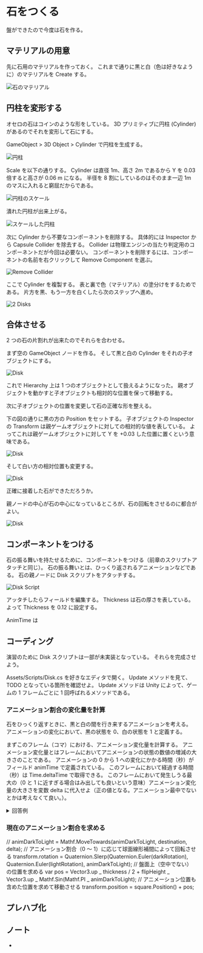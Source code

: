 # 石をつくる

盤ができたので今度は石を作る。

## マテリアルの用意

先に石用のマテリアルを作っておく。
これまで通りに黒と白（色は好きなように）のマテリアルを Create する。

![石のマテリアル](./Images/DiskMaterial.png)

## 円柱を変形する

オセロの石はコインのような形をしている。
3D プリミティブに円柱 (Cylinder) があるのでそれを変形して石にする。

GameObject > 3D Object > Cylinder で円柱を生成する。

![円柱](./Images/Cylinder.png)

Scale を以下の通りする。
Cylinder は直径 1m、高さ 2m であるから Y を 0.03 倍すると高さが 0.06 m になる。
半径を 8 割にしているのはそのまま一辺 1m のマスに入れると窮屈だからである。

![円柱のスケール](./Images/DiskScale.png)

潰れた円柱が出来上がる。

![スケールした円柱](./Images/ScaledCylinder.png)

次に Cylinder から不要なコンポーネントを削除する。
具体的には Inspector から Capsule Collider を除去する。
Collider は物理エンジンの当たり判定用のコンポーネントだが今回は必要ない。
コンポーネントを削除するには、コンポーネントの名前を右クリックして Remove Component を選ぶ。

![Remove Collider](./Images/RemoveCol.png)

ここで Cylinder を複製する。
表と裏で色（マテリアル）の塗分けをするためである。
片方を黒、もう一方を白くしたら次のステップへ進め。

![2 Disks](./Images/DL.png)

## 合体させる

2 つの石の片割れが出来たのでそれらを合わせる。

まず空の GameObject ノードを作る。
そして黒と白の Cylinder をそれの子オブジェクトにする。

![Disk](./Images/DiskHie.png)

これで Hierarchy 上は 1 つのオブジェクトとして扱えるようになった。
親オブジェクトを動かすと子オブジェクトも相対的な位置を保って移動する。

次に子オブジェクトの位置を変更して石の正確な形を整える。

下の図の通りに黒の方の Position をセットする。
子オブジェクトの Inspector の Transform は親ゲームオブジェクトに対しての相対的な値を表している。
よってこれは親ゲームオブジェクトに対して Y を +0.03 した位置に置くという意味である。

![Disk](./Images/DarkPos.png)

そして白い方の相対位置も変更する。

![Disk](./Images/LightPos.png)

正確に接着した石ができただろうか。

親ノードの中心が石の中心になっているところが、石の回転をさせるのに都合がよい。

![Disk](./Images/Disk.png)

## コンポーネントをつける

石の振る舞いを持たせるために、コンポーネントをつける（前章のスクリプトアタッチと同じ）。
石の振る舞いとは、ひっくり返されるアニメーションなどである。
石の親ノードに Disk スクリプトをアタッチする。

![Disk Script](./Images/DiskScript.png)

アッタチしたらフィールドを編集する。
Thickness は石の厚さを表している。
よって Thickness を 0.12 に設定する。

AnimTime は

## コーディング

演習のために Disk スクリプトは一部が未実装となっている。
それらを完成させよう。

Assets/Scripts/Disk.cs を好きなエディタで開く。
Update メソッドを見て、TODO となっている箇所を確認せよ。
Update メソッドは Unity によって、ゲームの 1 フレームごとに 1 回呼ばれるメソッドである。

### アニメーション割合の変化量を計算

石をひっくり返すときに、黒と白の間を行き来するアニメーションを考える。
アニメーションの変化において、黒の状態を 0、白の状態を 1 と定義する。

まずこのフレーム（コマ）における、アニメーション変化量を計算する。
アニメーション変化量とはフレームにおいてアニメーションの状態の数値の増減の大きさのことである。
アニメーションの 0 から 1 への変化にかかる時間（秒）がフィールド animTime で定義されている。
このフレームにおいて経過する時間（秒）は Time.deltaTime で取得できる。
このフレームにおいて発生しうる最大の（0 と 1 に近すぎる場合はみ出しても良いという意味）アニメーション変化量の大きさを変数 delta に代入せよ（正の値となる。アニメーション最中でないとかは考えなくて良い。）。

<details>
<summary>回答例</summary>

```

```

</details>

### 現在のアニメーション割合を求める

//
animDarkToLight = Mathf.MoveTowards(animDarkToLight, destination, delta);
// アニメーション割合（0 ～ 1）に応じて球面線形補間によって回転させる
transform.rotation = Quaternion.Slerp(Quaternion.Euler(darkRotation), Quaternion.Euler(lightRotation), animDarkToLight);
// 盤面上（空中でない）の位置を求める
var pos = Vector3.up _ thickness / 2 + flipHeight _ Vector3.up _ Mathf.Sin(Mathf.PI _ animDarkToLight);
// アニメーション位置も含めた位置を求めて移動させる
transform.position = square.Position() + pos;

## プレハブ化

## ノート

-
